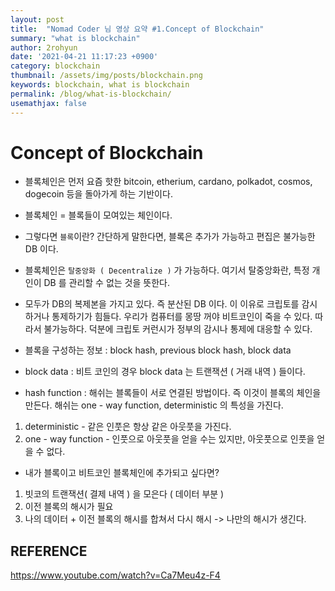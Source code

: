 ```yaml
---
layout: post
title:  "Nomad Coder 님 영상 요약 #1.Concept of Blockchain"
summary: "what is blockchain"
author: 2rohyun
date: '2021-04-21 11:17:23 +0900'
category: blockchain
thumbnail: /assets/img/posts/blockchain.png 
keywords: blockchain, what is blockchain
permalink: /blog/what-is-blockchain/
usemathjax: false
---
```

# Concept of Blockchain

* 블록체인은 먼저 요즘 핫한 bitcoin, etherium, cardano, polkadot, cosmos, dogecoin 등을 돌아가게 하는 기반이다.

* 블록체인 = 블록들이 모여있는 체인이다. 

* 그렇다면 `블록`이란? 간단하게 말한다면, 블록은 추가가 가능하고 편집은 불가능한 DB 이다.

* 블록체인은 `탈중앙화 ( Decentralize )` 가 가능하다. 여기서 탈중앙화란, 특정 개인이 DB 를 관리할 수 없는 것을 뜻한다.

* 모두가 DB의 복제본을 가지고 있다. 즉 분산된 DB 이다. 이 이유로 크립토를 감시하거나 통제하기가 힘들다. 우리가 컴퓨터를 몽땅 꺼야 비트코인이 죽을 수 있다. 따라서 불가능하다. 덕분에 크립토 커런시가 정부의 감시나 통제에 대응할 수 있다.

* 블록을 구성하는 정보 : block hash, previous block hash, block data

* block data : 비트 코인의 경우 block data 는 트랜잭션 ( 거래 내역 ) 들이다.

* hash function : 해쉬는 블록들이 서로 연결된 방법이다. 즉 이것이 블록의 체인을 만든다. 해쉬는 one - way function, deterministic 의 특성을 가진다.
1. deterministic - 같은 인풋은 항상 같은 아웃풋을 가진다.
2. one - way function - 인풋으로 아웃풋을 얻을 수는 있지만, 아웃풋으로 인풋을 얻을 수 없다.

* 내가 블록이고 비트코인 블록체인에 추가되고 싶다면? 
1. 빗코의 트랜잭션( 결제 내역 ) 을 모은다 ( 데이터 부분 )
2. 이전 블록의 해시가 필요
3. 나의 데이터 + 이전 블록의 해시를 합쳐서 다시 해시 -> 나만의 해시가 생긴다.


## REFERENCE

https://www.youtube.com/watch?v=Ca7Meu4z-F4